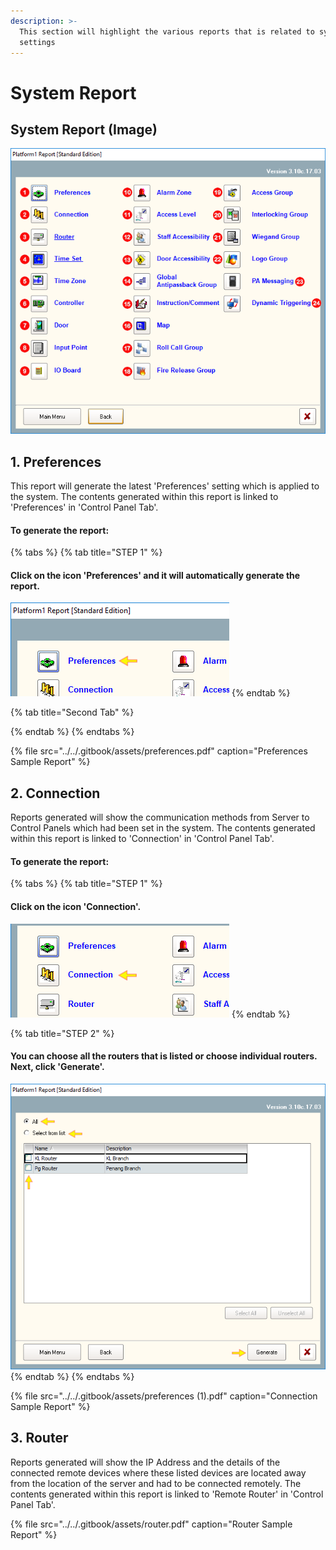 ```yaml
---
description: >-
  This section will highlight the various reports that is related to system
  settings
---
```


# System Report

## System Report \(Image\)

![](../../.gitbook/assets/untitled3%20%2824%29.png)



## 1. Preferences

This report will generate the latest 'Preferences' setting which is applied to the system. The contents generated within this report is linked to 'Preferences' in 'Control Panel Tab'. 

#### To generate the report:

{% tabs %}
{% tab title="STEP 1" %}
#### Click on the icon 'Preferences' and it will automatically generate the report. 

![](../../.gitbook/assets/untitled5%20%281%29.png)
{% endtab %}

{% tab title="Second Tab" %}

{% endtab %}
{% endtabs %}

{% file src="../../.gitbook/assets/preferences.pdf" caption="Preferences Sample Report" %}

## 2. Connection

Reports generated will show the communication methods from Server to Control Panels which had been set in the system. The contents generated within this report is linked to 'Connection' in 'Control Panel Tab'.

#### To generate the report: 

{% tabs %}
{% tab title="STEP 1" %}
#### Click on the icon 'Connection'.  

![](../../.gitbook/assets/untitled6%20%2819%29.png)
{% endtab %}

{% tab title="STEP 2" %}
#### You can choose all the routers that is listed or choose individual routers. Next, click 'Generate'. 

![](../../.gitbook/assets/untitled7%20%281%29.png)
{% endtab %}
{% endtabs %}

{% file src="../../.gitbook/assets/preferences \(1\).pdf" caption="Connection Sample Report" %}

## 3. Router

Reports generated will show the IP Address and the details of the connected remote devices where these listed devices are located away from the location of the server and had to be connected remotely. The contents generated within this report is linked to 'Remote Router' in 'Control Panel Tab'.

{% file src="../../.gitbook/assets/router.pdf" caption="Router Sample Report" %}

